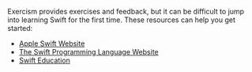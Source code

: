 Exercism provides exercises and feedback, but it can be difficult to jump
into learning Swift for the first time. These
resources can help you get started:

* [Apple Swift Website](http://www.apple.com/swift/)
* [The Swift Programming Language Website](https://swift.org/documentation/)
* [Swift Education](http://swifteducation.github.io/)
